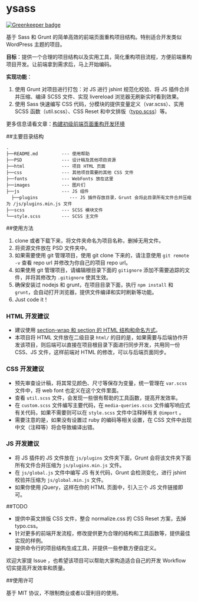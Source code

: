 ysass
=====

[![Greenkeeper badge](https://badges.greenkeeper.io/yujiangshui/ysass.svg)](https://greenkeeper.io/)

基于 Sass 和 Grunt 的简单高效的前端页面重构项目结构。特别适合开发类似 WordPress 主题的项目。

**目标**：提供一个合理的项目结构以及实用工具，简化重构项目流程，方便前端重构项目开发。让前端拿到需求后，马上开始编码。

**实现功能**：

1.	使用 Grunt 对项目进行打包：对 JS 进行 jshint 规范化校验、将 JS 插件合并并压缩、编译 SCSS 文件、实现 livereload 浏览器无刷新实时看到效果。
2.	使用 Sass 快速编写 CSS 代码，分模块的提供变量定义（var.scss）、实用 SCSS 函数（util.scss）、CSS Reset 和中文排版（[typo.scss](https://github.com/sofish/typo.css)）等。

更多信息请看文章：[构建初级前端页面重构开发环境](http://yujiangshui.com/build-your-frontend-workflow/)

##主要目录结构

	.
	├──README.md         --- 使用帮助
	├──PSD               --- 设计稿及其他项目资源
	├──html              --- 项目 HTML 页面
	├──css               --- 其他项目需要的其他 CSS 文件
	├──fonts             --- WebFonts 放在这里
	├──images            --- 图片们
	├──js                --- JS 组件
	  ├──plugins            --- JS 插件存放目录，Grunt 会将此目录所有文件合并压缩为 /js/plugins.min.js 文件
	├──scss              --- SCSS 模块文件
	└──style.scss        --- SCSS 主文件


##使用方法

1. clone 或者下载下来，将文件夹命名为项目名称，删掉无用文件。
2. 将资源文件放在 PSD 文件夹中。
3. 如果需要使用 git 管理项目，使用 git clone 下来的，请注意使用 `git remote -v` 查看 repo url 并修改为你自己的项目 repo url。
4. 如果使用 git 管理项目，请编辑根目录下面的 `gitignore` 添加不需要追踪的文件，并将其修改为 `.gitignore` 使其生效。
5. 确保安装过 nodejs 和 grunt，在项目目录下面，执行 `npm install` 和 `grunt`，会自动打开浏览器，提供文件编译和实时刷新等功能。
6. Just code it！


### HTML 开发建议
* 建议使用 [section-wrap 和 section 的 HTML 结构和命名方式](http://yujiangshui.com/section-wrap-and-section/)。
* 本项目将 HTML 文件放在二级目录 `html/` 的目的是，如果需要与后端协作开发该项目，则后端可以直接在项目根目录下面进行同步开发，共用同一份 CSS、JS 文件，这样前端对 HTML 的修改，可以与后端页面同步。


### CSS 开发建议

* 预先审查设计稿，将其常见颜色、尺寸等保存为变量，统一管理在 `var.scss` 文件中，将 web font 也定义在这个文件里面。
* 查看 `util.scss` 文件，会发现一些很有帮助的工具函数，提高开发效率。
* 在 `custom.scss` 文件编写主要代码，在 `media-queries.scss` 文件编写响应式有关代码，如果不需要则可以在 `style.scss` 文件中注释掉有关 `@import` 。
* 需要注意的是，如果没有设置过 ruby 的编码等相关设置，在 CSS 文件中出现中文（注释等）将会导致编译出错。

### JS 开发建议

* 将 JS 插件的 JS 文件放在 `js/plugins` 文件夹下面，Grunt 会将该文件夹下面所有文件合并压缩为 `js/plugins.min.js` 文件。
* 在 `js/global.js` 文件中编写 JS 有关代码，Grunt 会检测变化，进行 jshint 校验并压缩为 `js/global.min.js` 文件。
* 如果你使用 jQuery，这样在你的 HTML 页面中，引入三个 JS 文件链接即可。


##TODO

* 提供中英文排版 CSS 文件，整合 normalize.css 的 CSS Reset 方案，去掉 typo.css。
* 针对更多的前端开发流程，修改提供更为合理的结构和工具函数等，提供最佳实现的样例。
* 提供命令行的项目结构生成工具，并提供一些参数方便自定义。

欢迎大家提 Issue ，也希望该项目可以帮助大家构造适合自己的开发 Workflow 切实提高开发效率和质量。

##使用许可

基于 MIT 协议，不限制商业或者以营利目的使用。